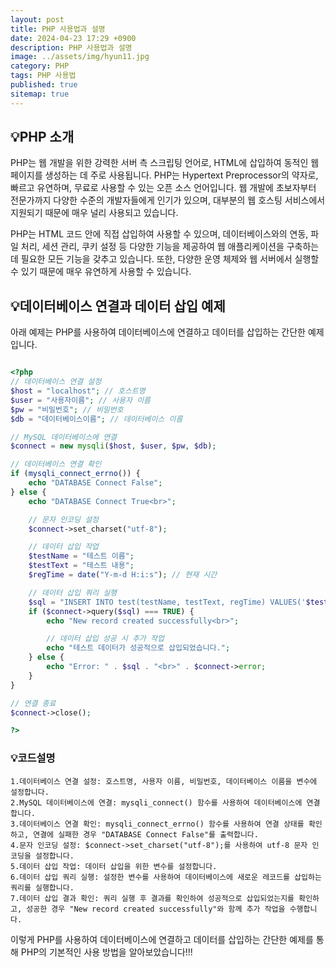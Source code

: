 ```yaml
---
layout: post
title: PHP 사용법과 설명
date: 2024-04-23 17:29 +0900
description: PHP 사용법과 설명
image: ../assets/img/hyun11.jpg
category: PHP
tags: PHP 사용법
published: true
sitemap: true
---
```


## 💡PHP 소개

PHP는 웹 개발을 위한 강력한 서버 측 스크립팅 언어로, HTML에 삽입하여 동적인 웹 페이지를 생성하는 데 주로 사용됩니다. PHP는 Hypertext Preprocessor의 약자로, 빠르고 유연하며, 무료로 사용할 수 있는 오픈 소스 언어입니다. 웹 개발에 초보자부터 전문가까지 다양한 수준의 개발자들에게 인기가 있으며, 대부분의 웹 호스팅 서비스에서 지원되기 때문에 매우 널리 사용되고 있습니다.

PHP는 HTML 코드 안에 직접 삽입하여 사용할 수 있으며, 데이터베이스와의 연동, 파일 처리, 세션 관리, 쿠키 설정 등 다양한 기능을 제공하여 웹 애플리케이션을 구축하는 데 필요한 모든 기능을 갖추고 있습니다. 또한, 다양한 운영 체제와 웹 서버에서 실행할 수 있기 때문에 매우 유연하게 사용할 수 있습니다.

## 💡데이터베이스 연결과 데이터 삽입 예제

아래 예제는 PHP를 사용하여 데이터베이스에 연결하고 데이터를 삽입하는 간단한 예제입니다.
````php

<?php
// 데이터베이스 연결 설정
$host = "localhost"; // 호스트명
$user = "사용자이름"; // 사용자 이름
$pw = "비밀번호"; // 비밀번호
$db = "데이터베이스이름"; // 데이터베이스 이름

// MySQL 데이터베이스에 연결
$connect = new mysqli($host, $user, $pw, $db);

// 데이터베이스 연결 확인
if (mysqli_connect_errno()) {
    echo "DATABASE Connect False";
} else {
    echo "DATABASE Connect True<br>";

    // 문자 인코딩 설정
    $connect->set_charset("utf-8");

    // 데이터 삽입 작업
    $testName = "테스트 이름";
    $testText = "테스트 내용";
    $regTime = date("Y-m-d H:i:s"); // 현재 시간

    // 데이터 삽입 쿼리 실행
    $sql = "INSERT INTO test(testName, testText, regTime) VALUES('$testName', '$testText', '$regTime')";
    if ($connect->query($sql) === TRUE) {
        echo "New record created successfully<br>";

        // 데이터 삽입 성공 시 추가 작업
        echo "테스트 데이터가 성공적으로 삽입되었습니다.";
    } else {
        echo "Error: " . $sql . "<br>" . $connect->error;
    }
}

// 연결 종료
$connect->close();

?>
````
### 💡코드설명
````
1.데이터베이스 연결 설정: 호스트명, 사용자 이름, 비밀번호, 데이터베이스 이름을 변수에 설정합니다.
2.MySQL 데이터베이스에 연결: mysqli_connect() 함수를 사용하여 데이터베이스에 연결합니다.
3.데이터베이스 연결 확인: mysqli_connect_errno() 함수를 사용하여 연결 상태를 확인하고, 연결에 실패한 경우 "DATABASE Connect False"를 출력합니다.
4.문자 인코딩 설정: $connect->set_charset("utf-8");를 사용하여 utf-8 문자 인코딩을 설정합니다.
5.데이터 삽입 작업: 데이터 삽입을 위한 변수를 설정합니다.
6.데이터 삽입 쿼리 실행: 설정한 변수를 사용하여 데이터베이스에 새로운 레코드를 삽입하는 쿼리를 실행합니다.
7.데이터 삽입 결과 확인: 쿼리 실행 후 결과를 확인하여 성공적으로 삽입되었는지를 확인하고, 성공한 경우 "New record created successfully"와 함께 추가 작업을 수행합니다.
````

이렇게 PHP를 사용하여 데이터베이스에 연결하고 데이터를 삽입하는 간단한 예제를 통해 PHP의 기본적인 사용 방법을 알아보았습니다!!!